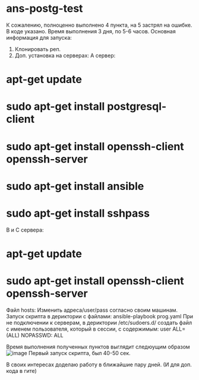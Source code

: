 # ans-postg-test
К сожалению, полноценно выполнено 4 пункта, на 5 застрял на ошибке. В коде указано.
Время выполнения 3 дня, по 5-6 часов.
Основная информация для запуска:
1. Клонировать реп.
2. Доп. установка на серверах:
  A сервер: 
# apt-get update 
# sudo apt-get install postgresql-client  
# sudo apt-get install openssh-client openssh-server
# sudo apt-get install ansible
# sudo apt-get install sshpass
B и С сервера:
# apt-get update 
# sudo apt-get install openssh-client openssh-server

Файл hosts: Изменить адреса/user/pass согласно своим машинам.
Запуск скрипта в дериктории с файлами: ansible-playbook prog.yaml
При не подключении к серверам, в дериктории /etc/sudoers.d/ создать файл с именем пользователя, который в сессии, с содержимым:
user ALL=(ALL) NOPASSWD: ALL



Время выполнения полученных пунктов выглядит следюущим образом![image](https://user-images.githubusercontent.com/55352038/214415846-bfc8b6ee-2aa1-4049-a5ba-216087c7c4d7.png)
Первый запуск скрипта, был 40-50 сек.

В своих интересах доделаю работу в ближайшие пару дней. (И для доп. кода в гите)
